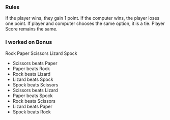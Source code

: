 ### Rules

If the player wins, they gain 1 point. If the computer wins, the player loses one point.
If player and computer chooses the same option, it is a tie. Player Score remains the same.

### I worked on Bonus
Rock Paper Scissors Lizard Spock

- Scissors beats Paper
- Paper beats Rock
- Rock beats Lizard
- Lizard beats Spock
- Spock beats Scissors
- Scissors beats Lizard
- Paper beats Spock
- Rock beats Scissors
- Lizard beats Paper
- Spock beats Rock